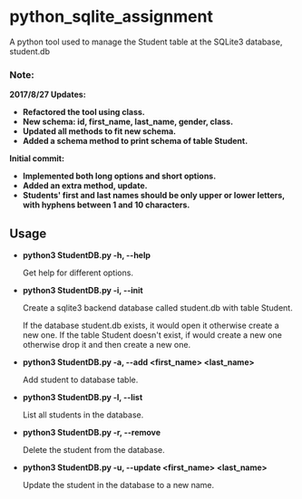 # python_sqlite_assignment
A python tool used to manage the Student table at the SQLite3 database, student.db

### Note: 
__2017/8/27 Updates:__
* __Refactored the tool using class.__
* __New schema: id, first_name, last_name, gender, class.__
* __Updated all methods to fit new schema.__
* __Added a schema method to print schema of table Student.__

__Initial commit:__
* __Implemented both long options and short options.__
* __Added an extra method, update.__
* __Students' first and last names should be only upper or lower letters, with hyphens between 1 and 10 characters.__

## Usage
* __python3 StudentDB.py -h, --help__

  Get help for different options.

* __python3 StudentDB.py -i, --init__

  Create a sqlite3 backend database called student.db with table Student. 
  
  If the database student.db exists, it would open it otherwise create a new one. If the table Student doesn't exist, if would create a new one otherwise drop it and then create a new one.

* __python3 StudentDB.py -a, --add <id> <first_name> <last_name> <gender> <class>__
  
  Add student to database table. 

* __python3 StudentDB.py -l, --list__
  
  List all students in the database.

* __python3 StudentDB.py -r, --remove <id>__
  
  Delete the student from the database. 

* __python3 StudentDB.py -u, --update <id> <first_name> <last_name> <gender> <class>__
  
  Update the student in the database to a new name. 

